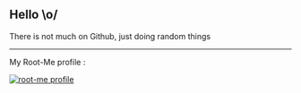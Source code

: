 ## Hello \o/

There is not much on Github, just doing random things

---

My Root-Me profile :

[![root-me profile](https://www.root-me.org/?page=badge.svg&id_auteur=262664)](https://www.root-me.org/CL0Pinette)
